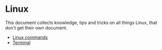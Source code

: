 # Linux

This document collects knowledge, tips and tricks on all things Linux, that don't get their own document.

- [Linux commands](linux/commands.md)
- [Terminal](linux/terminal.md)
